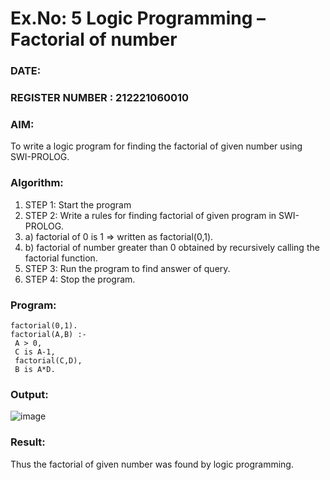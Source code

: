 # Ex.No: 5   Logic Programming – Factorial of number   
### DATE:                                                                            
### REGISTER NUMBER : 212221060010 
### AIM: 
To  write  a logic program for finding the factorial of given number using SWI-PROLOG. 
### Algorithm:
1. STEP 1: Start the program
2. STEP 2:  Write a rules for finding factorial of given program in SWI-PROLOG.
3.   a)	factorial of 0 is 1 => written as factorial(0,1).
4.   b)	factorial of number greater than 0 obtained by recursively calling the factorial    function.
5. STEP 3: Run the program  to find answer of  query.
6. STEP 4: Stop the program.

### Program:
```
factorial(0,1).
factorial(A,B) :-
 A > 0,
 C is A-1,
 factorial(C,D),
 B is A*D. 
```

### Output:

![image](https://github.com/Mena-Rossini/AI_Lab_2023-24/assets/102855266/084fa30a-621c-480d-99d9-64b82428176f)


### Result:
Thus the factorial of given number was found by logic programming. 
